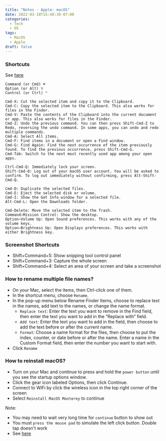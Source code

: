 ```yaml
---
title: "Notes - Apple: macOS"
date: 2022-03-18T15:49:39-07:00
categories:
  - Tech
  - OS
tags:
  - MacOS
  - Apple
draft: false
---
```


### Shortcuts
See [here](https://support.apple.com/en-us/HT201236)
```
Command (or Cmd) ⌘
Option (or Alt) ⌥
Control (or Ctrl) ⌃

Cmd-X: Cut the selected item and copy it to the Clipboard.
Cmd-C: Copy the selected item to the Clipboard. This also works for files in the Finder.
Cmd-V: Paste the contents of the Clipboard into the current document or app. This also works for files in the Finder.
Cmd-Z: Undo the previous command. You can then press Shift-Cmd-Z to Redo, reversing the undo command. In some apps, you can undo and redo multiple commands.
Cmd-A: Select All items.
Cmd-F: Find items in a document or open a Find window.
Cmd-G: Find Again: Find the next occurrence of the item previously found. To find the previous occurrence, press Shift-Cmd-G.
Cmd-Tab: Switch to the next most recently used app among your open apps.

Ctrl-Cmd-Q: Immediately lock your screen.
Shift-Cmd-Q: Log out of your macOS user account. You will be asked to confirm. To log out immediately without confirming, press Alt-Shift-Cmd-Q.

Cmd-D: Duplicate the selected files.
Cmd-E: Eject the selected disk or volume.
Cmd-I: Show the Get Info window for a selected file.
Alt-Cmd-L: Open the Downloads folder.

Cmd-Delete: Move the selected item to the Trash.
Command–Mission Control: Show the desktop.
Option–Volume Up: Open Sound preferences. This works with any of the volume keys.
Option–Brightness Up: Open Displays preferences. This works with either Brightness key.
```
### Screenshot Shortcuts
* Shift+Command+5: Show snipping tool control panel
* Shift+Command+3: Capture the whole screen
* Shift+Command+4: Select an area of your screen and take a screenshot

### How to rename multiple file names?
* On your Mac, select the items, then Ctrl-click one of them.
* In the shortcut menu, choose `Rename`.
* In the pop-up menu below Rename Finder Items, choose to replace text in the names, add text to the names, or change the name format.
    * `Replace text`: Enter the text you want to remove in the Find field, then enter the text you want to add in the “Replace with” field.
    * `Add text`: Enter the text you want to add in the field, then choose to add the text before or after the current name.
    * `Format`: Choose a name format for the files, then choose to put the index, counter, or date before or after the name. Enter a name in the Custom Format field, then enter the number you want to start with.
* Click `Rename`

### How to reinstall macOS?

* Turn on your Mac and continue to press and hold the `power button` until you see the startup options window.
* Click the gear icon labeled Options, then click Continue.
* Connect to WiFi by click the wireless icon in the top right corner of the screen
* Select `Reinstall MacOS Monterey` to continue

Note:
* You may need to wait very long time for `continue` button to show out
* You must `press the mouse pad` to simulate the left click button. Double tap doesn't work
* See [here](https://support.apple.com/en-us/HT204904)